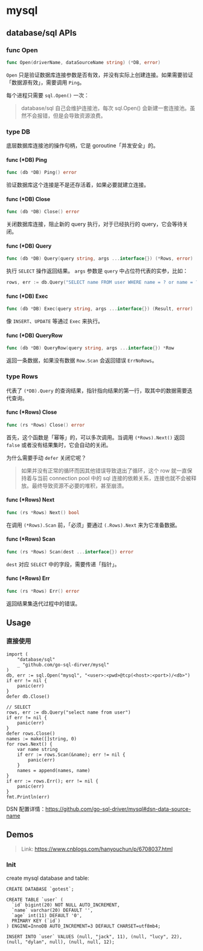 # mysql

## database/sql APIs

### func Open

```go
func Open(driverName, dataSourceName string) (*DB, error)
```

`Open` 只是验证数据库连接参数是否有效，并没有实际上创建连接。如果需要验证「数据源有效」，需要调用 `Ping`。

每个进程只需要 `sql.Open()` 一次：

> database/sql 自己会维护连接池，每次 sql.Open() 会新建一套连接池。虽然不会报错，但是会导致资源浪费。

### type DB

底层数据库连接池的操作句柄，它是 goroutine「并发安全」的。

#### func (*DB) Ping

```go
func (db *DB) Ping() error
```

验证数据库这个连接是不是还存活着，如果必要就建立连接。

#### func (*DB) Close

```go
func (db *DB) Close() error
```

关闭数据库连接，阻止新的 query 执行，对于已经执行的 query，它会等待关闭。

#### func (*DB) Query

```go
func (db *DB) Query(query string, args ...interface{}) (*Rows, error)
```

执行 `SELECT` 操作返回结果。 `args` 参数是 `query` 中占位符代表的实参，比如：

```go
rows, err := db.Query("SELECT name FROM user WHERE name = ? or name = ?", "jack", "luck")
```

#### func (*DB) Exec

```go
func (db *DB) Exec(query string, args ...interface{}) (Result, error)
```

像 `INSERT`、`UPDATE` 等通过 `Exec` 来执行。

#### func (*DB) QueryRow

```go
func (db *DB) QueryRow(query string, args ...interface{}) *Row
```

返回一条数据，如果没有数据 `Row.Scan` 会返回错误 `ErrNoRows`。

### type Rows

代表了 `(*DB).Query` 的查询结果，指针指向结果的第一行，取其中的数据需要迭代查询。

#### func (*Rows) Close

```go
func (rs *Rows) Close() error
```

首先，这个函数是「幂等」的，可以多次调用。当调用 `(*Rows).Next()` 返回 `false` 或者没有结果集时，它会自动的关闭。

为什么需要手动 `defer` 关闭它呢？

> 如果并没有正常的循环而因其他错误导致退出了循环，这个 row 就一直保持着与当前 connection pool 中的 sql 连接的依赖关系，连接也就不会被释放。最终导致资源不必要的堆积，甚至崩溃。

#### func (*Rows) Next

```go
func (rs *Rows) Next() bool
```

在调用 `(*Rows).Scan` 前，「必须」要通过 `(.Rows).Next` 来为它准备数据。

#### func (*Rows) Scan

```go
func (rs *Rows) Scan(dest ...interface{}) error
```

`dest` 对应 `SELECT` 中的字段，需要传递「指针」。

#### func (*Rows) Err

```go
func (rs *Rows) Err() error
```

返回结果集迭代过程中的错误。

## Usage

### 直接使用

```
import (
	"database/sql"
	_ "github.com/go-sql-dirver/mysql"
)
db, err := sql.Open("mysql", "<user>:<pwd>@tcp(<host>:<port>)/<db>")
if err != nil {
    panic(err)
}
defer db.Close()

// SELECT
rows, err := db.Query("select name from user")
if err != nil {
    panic(err)
}
defer rows.Close()
names := make([]string, 0)
for rows.Next() {
    var name string
    if err := rows.Scan(&name); err != nil {
    	panic(err)
    }
    names = append(names, name)
}
if err := rows.Err(); err != nil {
    panic(err)
}
fmt.Println(err)

```

DSN 配置详情：https://github.com/go-sql-driver/mysql#dsn-data-source-name



## Demos

> Link: https://www.cnblogs.com/hanyouchun/p/6708037.html

### Init

create mysql database and table:

```text
CREATE DATABASE `gotest`;

CREATE TABLE `user` (
  `id` bigint(20) NOT NULL AUTO_INCREMENT,
  `name` varchar(20) DEFAULT '',
  `age` int(11) DEFAULT '0',
  PRIMARY KEY (`id`)
) ENGINE=InnoDB AUTO_INCREMENT=3 DEFAULT CHARSET=utf8mb4;

INSERT INTO `user` VALUES (null, "jack", 11), (null, "lucy", 22), (null, "dylan", null), (null, null, 12);
```

## 

